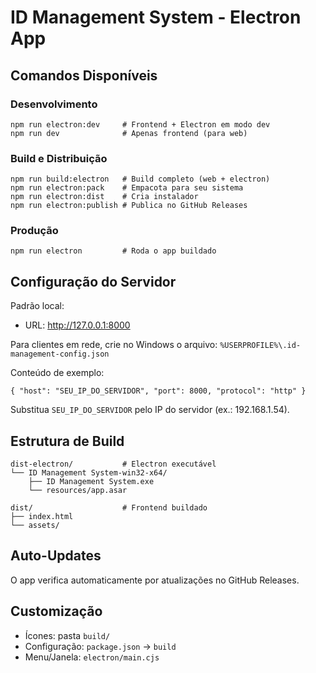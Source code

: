 # ID Management System - Electron App

## Comandos Disponíveis

### Desenvolvimento
```
npm run electron:dev     # Frontend + Electron em modo dev
npm run dev              # Apenas frontend (para web)
```

### Build e Distribuição
```
npm run build:electron   # Build completo (web + electron)
npm run electron:pack    # Empacota para seu sistema
npm run electron:dist    # Cria instalador
npm run electron:publish # Publica no GitHub Releases
```

### Produção
```
npm run electron         # Roda o app buildado
```

## Configuração do Servidor

Padrão local:
- URL: http://127.0.0.1:8000

Para clientes em rede, crie no Windows o arquivo:
`%USERPROFILE%\.id-management-config.json`

Conteúdo de exemplo:
```
{ "host": "SEU_IP_DO_SERVIDOR", "port": 8000, "protocol": "http" }
```

Substitua `SEU_IP_DO_SERVIDOR` pelo IP do servidor (ex.: 192.168.1.54).

## Estrutura de Build

```
dist-electron/           # Electron executável
└── ID Management System-win32-x64/
    ├── ID Management System.exe
    └── resources/app.asar

dist/                    # Frontend buildado
├── index.html
└── assets/
```

## Auto-Updates

O app verifica automaticamente por atualizações no GitHub Releases.

## Customização

- Ícones: pasta `build/`
- Configuração: `package.json` → `build`
- Menu/Janela: `electron/main.cjs`
